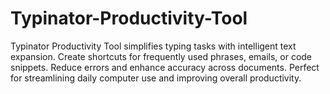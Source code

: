 # Typinator-Productivity-Tool
Typinator Productivity Tool simplifies typing tasks with intelligent text expansion. Create shortcuts for frequently used phrases, emails, or code snippets. Reduce errors and enhance accuracy across documents. Perfect for streamlining daily computer use and improving overall productivity.

